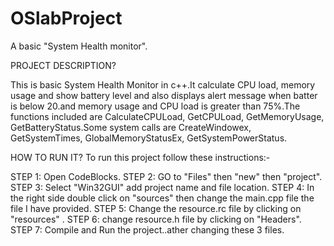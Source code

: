 # OSlabProject
 A basic "System Health monitor".

PROJECT DESCRIPTION?

This is basic System Health Monitor in c++.It calculate CPU load, memory usage and show battery level and also displays alert message when batter is below 20.and memory usage and CPU load is greater than 75%.The functions included are CalculateCPULoad, GetCPULoad, GetMemoryUsage, GetBatteryStatus.Some system calls are CreateWindowex, GetSystemTimes, GlobalMemoryStatusEx, GetSystemPowerStatus.


HOW TO RUN IT?
To run this project follow these instructions:-

STEP 1: Open CodeBlocks.
STEP 2: GO to "Files" then "new" then "project".
STEP 3: Select "Win32GUI" add project name and file location.
STEP 4: In the right side double click on "sources" then change the main.cpp file the file I have provided.
STEP 5: Change the resource.rc file by clicking on "resources" .
STEP 6: change resource.h file by clicking on "Headers".
STEP 7: Compile and Run the project..ather changing these 3 files.
